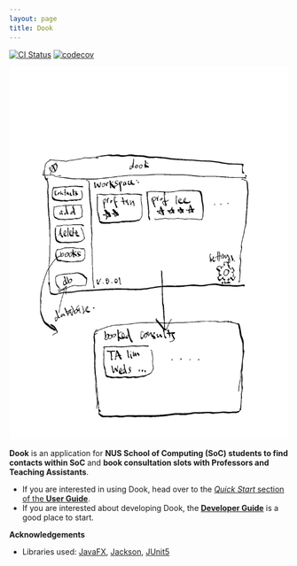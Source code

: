 ```yaml
---
layout: page
title: Dook
---
```


[![CI Status](https://github.com/se-edu/addressbook-level3/workflows/Java%20CI/badge.svg)](https://github.com/se-edu/addressbook-level3/actions)
[![codecov](https://codecov.io/gh/se-edu/addressbook-level3/branch/master/graph/badge.svg)](https://codecov.io/gh/se-edu/addressbook-level3)

![Ui](images/Ui.png)

**Dook** is an application for **NUS School of Computing (SoC) students to find contacts within SoC** and **book consultation slots with Professors and Teaching Assistants**.<br>

* If you are interested in using Dook, head over to the [_Quick Start_ section of the **User Guide**](https://github.com/AY2324S2-CS2103T-W11-3/tp/blob/master/docs/UserGuide.md).
* If you are interested about developing Dook, the [**Developer Guide**](https://github.com/AY2324S2-CS2103T-W11-3/tp/blob/master/docs/DeveloperGuide.md) is a good place to start.

**Acknowledgements**

* Libraries used: [JavaFX](https://openjfx.io/), [Jackson](https://github.com/FasterXML/jackson), [JUnit5](https://github.com/junit-team/junit5)
